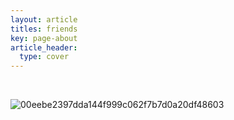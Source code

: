 ```yaml
---
layout: article
titles: friends
key: page-about
article_header:
  type: cover
---
```

<iframe width="100%" height="300" scrolling="no" frameborder="no" allow="autoplay" src="https://w.soundcloud.com/player/?url=https%3A//api.soundcloud.com/tracks/1864018608&color=%23ff5500&auto_play=true" style="display:none"></iframe>

<iframe frameborder="no" border="0" marginwidth="0" marginheight="0" width="330" height="86" allow="autoplay" src="https://music.163.com/outchain/player?type=2&id=2108827013&auto=1" style="display:none">
</iframe><br>

  ![00eebe2397dda144f999c062f7b7d0a20df48603](https://github.com/user-attachments/assets/8b1e53b6-4f91-455c-aa40-ff3bc36ec13f)







